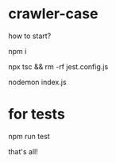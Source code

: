 # crawler-case
how to start?

npm i

npx tsc && rm -rf jest.config.js

nodemon index.js

# for tests

npm run test

that's all!